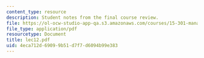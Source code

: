 ```yaml
---
content_type: resource
description: Student notes from the final course review.
file: https://ol-ocw-studio-app-qa.s3.amazonaws.com/courses/15-301-managerial-psychology-laboratory-fall-2004/4eca712d69099b51d7f7d6094b99e383_lec12.pdf
file_type: application/pdf
resourcetype: Document
title: lec12.pdf
uid: 4eca712d-6909-9b51-d7f7-d6094b99e383
---
```

